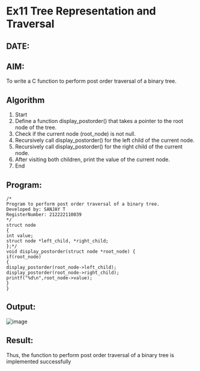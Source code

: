 # Ex11 Tree Representation and Traversal
## DATE:
## AIM:
To write a C function to perform post order traversal of a binary tree.

## Algorithm
1. Start 
2. Define a function display_postorder() that takes a pointer to the root node of the tree. 
3. Check if the current node (root_node) is not null. 
4. Recursively call display_postorder() for the left child of the current node. 
5. Recursively call display_postorder() for the right child of the current node. 
6. After visiting both children, print the value of the current node. 
7. End
## Program:
```
/*
Program to perform post order traversal of a binary tree.
Developed by: SANJAY T
RegisterNumber: 212222110039
*/
struct node 
{ 
int value; 
struct node *left_child, *right_child; 
};*/ 
void display_postorder(struct node *root_node) { 
if(root_node) 
{ 
display_postorder(root_node->left_child); 
display_postorder(root_node->right_child); 
printf("%d\n",root_node->value); 
} 
} 

```

## Output:

![image](https://github.com/user-attachments/assets/1251ee46-9934-4565-812b-c32fba78bf4e)



## Result:

Thus, the function to perform post order traversal of a binary tree is implemented successfully
